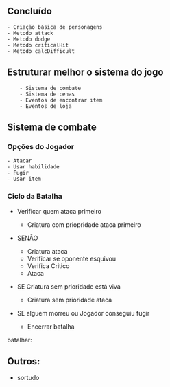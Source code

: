 ## Concluído
    - Criação básica de personagens
    - Metodo attack
    - Metodo dodge
    - Metodo criticalHit
    - Metodo calcDifficult

## Estruturar melhor o sistema do jogo
        - Sistema de combate
        - Sistema de cenas
        - Eventos de encontrar item
        - Eventos de loja

## Sistema de combate

### Opções do Jogador
    - Atacar
    - Usar habilidade
    - Fugir 
    - Usar item 

### Ciclo da Batalha

- Verificar quem ataca primeiro
    - Criatura com priopridade ataca primeiro    

- SENÃO
   - Criatura ataca
   - Verificar se oponente esquivou
   - Verifica Critico
   - Ataca

- SE Criatura sem prioridade está viva
   - Criatura sem prioridade ataca

- SE alguem morreu ou Jogador conseguiu fugir
   - Encerrar batalha

batalhar:
## Outros: 
 - sortudo